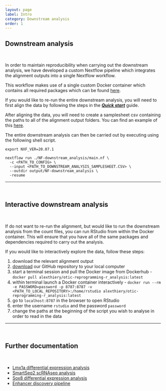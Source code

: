```yaml
---
layout: page
label: Intro
category: Downstream analysis
order: 1
---
```


## Downstream analysis

</br>

In order to maintain reproducibility when carrying out the downstream analysis, we have developed a custom Nextflow pipeline which integrates the alignment outputs into a single Nextflow workflow.

This workflow makes use of a single custom Docker container which contains all required packages which can be found [here](https://hub.docker.com/repository/docker/alexthiery/otic-reprogramming-r_analysis).

If you would like to re-run the entire downstream analysis, you will need to first align the data by following the steps in the [**_Quick start_**]({{site.baseurl}}/general/quick_start) guide.

After aligning the data, you will need to create a samplesheet csv containing the paths to all of the alignment output folders. You can find an example of this [here](https://github.com/alexthiery/otic-reprogramming/blob/master/NF-downstream_analysis/crick_samplesheet.csv).

The entire downstream analysis can then be carried out by executing using the following shell script.

```shell
export NXF_VER=20.07.1

nextflow run ./NF-downstream_analysis/main.nf \
  -c <PATH_TO_CONFIG> \
  --input <PATH_TO_DOWNSTREAM_ANALYSIS_SAMPLESHEET.CSV> \
  --outdir output/NF-downstream_analysis \
  -resume
```

---

</br>

## Interactive downstream analysis

</br>

If do not want to re-run the alignment, but would like to run the downstream analysis from the count files, you can run RStudio from within the Docker container. This will ensure that you have all of the same packages and dependencies required to carry out the analysis.

If you would like to interactively explore the data, follow these steps:

1. download the relevant alignment output
2. [download](https://github.com/alexthiery/otic-reprogramming/archive/master.zip) our GitHub repository to your local computer
3. start a terminal session and pull the Docker image from Dockerhub - `docker pull alexthiery/otic-reprogramming-r_analysis:latest`
4. within terminal launch a Docker container interactively - `docker run --rm -e PASSWORD=password -p 8787:8787 -v <PATH_TO_LOCAL_REPOSITORY>:/home/rstudio alexthiery/otic-reprogramming-r_analysis:latest`
5. go to `localhost:8787` in the browser to open RStudio
6. enter the username `rstudio` and the password `password`
7. change the paths at the beginning of the script you wish to analyse in order to read in the data

---

</br>

## Further documentation

</br>

- [Lmx1a differential expression analysis]({{site.baseurl}}/downstream/lmx1a_downstream)
- [SmartSeq2 scRNAseq analysis]({{site.baseurl}}/downstream/smartseq2_downstream)
- [Sox8 differential expression analysis]({{site.baseurl}}/downstream/sox8_downstream)
- [Enhancer discovery pipeline]({{site.baseurl}}/downstream/enhancer_discovery)
